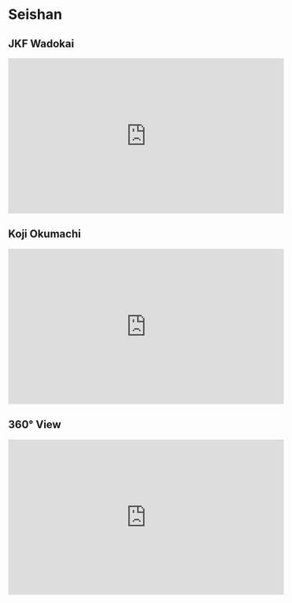# Seishan

## JKF Wadokai

<iframe width="560" height="315" src="https://www.youtube.com/embed/Gs5jVP0QeMc?si=38XsyhqbVZgByUXa" title="YouTube video player" frameborder="0" allow="accelerometer; autoplay; clipboard-write; encrypted-media; gyroscope; picture-in-picture; web-share" referrerpolicy="strict-origin-when-cross-origin" allowfullscreen></iframe>

## Koji Okumachi

<iframe width="560" height="315" src="https://www.youtube.com/embed/obnvI69ZH6s?si=7EGqD-HOul0mQeNM" title="YouTube video player" frameborder="0" allow="accelerometer; autoplay; clipboard-write; encrypted-media; gyroscope; picture-in-picture; web-share" referrerpolicy="strict-origin-when-cross-origin" allowfullscreen></iframe>

## 360° View

<iframe width="560" height="315" src="https://www.youtube.com/embed/c2vaWXgtqDk?si=eZmjSaC6fHrcV66D" title="YouTube video player" frameborder="0" allow="accelerometer; autoplay; clipboard-write; encrypted-media; gyroscope; picture-in-picture; web-share" referrerpolicy="strict-origin-when-cross-origin" allowfullscreen></iframe>
